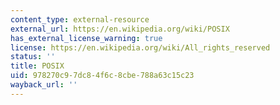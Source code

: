 ```yaml
---
content_type: external-resource
external_url: https://en.wikipedia.org/wiki/POSIX
has_external_license_warning: true
license: https://en.wikipedia.org/wiki/All_rights_reserved
status: ''
title: POSIX
uid: 978270c9-7dc8-4f6c-8cbe-788a63c15c23
wayback_url: ''
---
```

